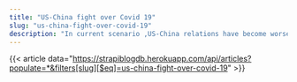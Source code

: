 ```yaml
---
title: "US-China fight over Covid 19"
slug: "us-china-fight-over-covid-19"
description: "In current scenario ,US-China relations have become worse than even before.This article is analysis of trade sanctions between US-China,Covid -19 effect on US and upcoming presidential election in US."
---
```


{{< article data="https://strapiblogdb.herokuapp.com/api/articles?populate=*&filters[slug][$eq]=us-china-fight-over-covid-19" >}}
